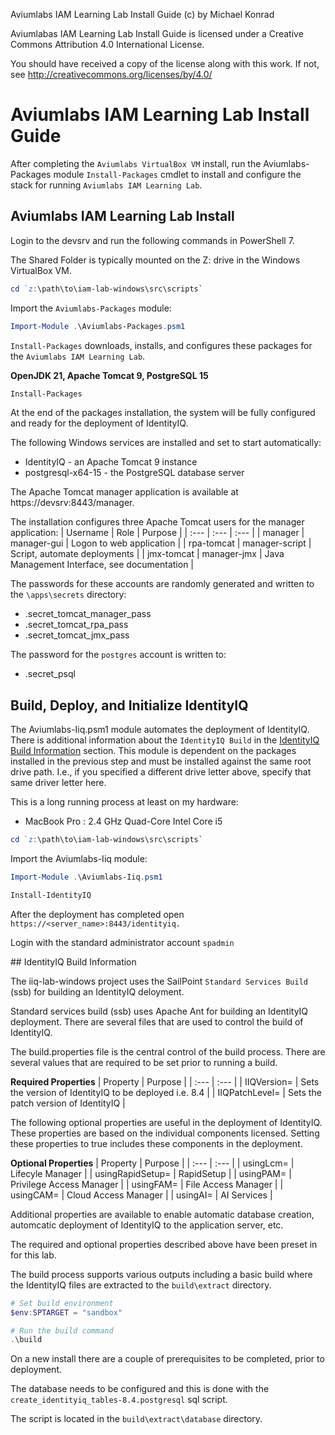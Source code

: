 Aviumlabs IAM Learning Lab Install Guide (c) by Michael Konrad

Aviumlabas IAM Learning Lab Install Guide is licensed under a
Creative Commons Attribution 4.0 International License.

You should have received a copy of the license along with this
work. If not, see <http://creativecommons.org/licenses/by/4.0/>


# Aviumlabs IAM Learning Lab Install Guide

After completing the `Aviumlabs VirtualBox VM` install, run the 
Aviumlabs-Packages module `Install-Packages` cmdlet to install and 
configure the stack for running `Aviumlabs IAM Learning Lab`.


## Aviumlabs IAM Learning Lab Install

Login to the devsrv and run the following commands in PowerShell 7.

The Shared Folder is typically mounted on the Z: drive in the Windows  
VirtualBox VM.  
 
```PowerShell
cd `z:\path\to\iam-lab-windows\src\scripts`
```

Import the `Aviumlabs-Packages` module:  
```PowerShell
Import-Module .\Aviumlabs-Packages.psm1
```

`Install-Packages` downloads, installs, and configures these packages 
for the `Aviumlabs IAM Learning Lab`.  

__OpenJDK 21, Apache Tomcat 9, PostgreSQL 15__ 

```PowerShell
Install-Packages
```

At the end of the packages installation, the system will be fully configured 
and ready for the deployment of IdentityIQ. 

The following Windows services are installed and set to start automatically:
* IdentityIQ - an Apache Tomcat 9 instance
* postgresql-x64-15 - the PostgreSQL database server

The Apache Tomcat manager application is available at 
https://devsrv:8443/manager.

The installation configures three Apache Tomcat users for the manager 
application:
| Username    | Role   | Purpose |
| :--- | :--- | :--- |
| manager | manager-gui | Logon to web application |
| rpa-tomcat | manager-script | Script, automate deployments |
| jmx-tomcat | manager-jmx | Java Management Interface, see documentation |

The passwords for these accounts are randomly generated and written to the 
`\apps\secrets` directory:
* .secret_tomcat_manager_pass
* .secret_tomcat_rpa_pass
* .secret_tomcat_jmx_pass

The password for the `postgres` account is written to:
* .secret_psql


## Build, Deploy, and Initialize IdentityIQ

The Aviumlabs-Iiq.psm1 module automates the deployment of IdentityIQ.  
There is additional information about the `IdentityIQ Build` in the 
[IdentityIQ Build Information](#iiq-build-info) section. This module is 
dependent on the packages installed in the previous step and must be 
installed against the same root drive path. I.e., if you specified a 
different drive letter above, specify that same driver letter here.

This is a long running process at least on my hardware:
* MacBook Pro : 2.4 GHz Quad-Core Intel Core i5

```PowerShell
cd `z:\path\to\iam-lab-windows\src\scripts`
```

Import the Aviumlabs-Iiq module:  
  
```PowerShell
Import-Module .\Aviumlabs-Iiq.psm1
```

```PowerShell
Install-IdentityIQ
```

After the deployment has completed open `https://<server_name>:8443/identityiq.`

Login with the standard administrator account `spadmin`



<a name="iiq-build-info" />
## IdentityIQ Build Information

The iiq-lab-windows project uses the SailPoint `Standard Services Build` (ssb) 
for building an IdentityIQ deloyment.

Standard services build (ssb) uses Apache Ant for building an IdentityIQ 
deployment. There are several files that are used to control the build of 
IdentityIQ.

The build.properties file is the central control of the build process. 
There are several values that are required to be set prior to running a 
build.

__Required Properties__
| Property | Purpose |
| :--- | :--- | 
| IIQVersion= | Sets the version of IdentityIQ to be deployed i.e. 8.4 |
| IIQPatchLevel= | Sets the patch version of IdentityIQ |

The following optional properties are useful in the deployment of IdentityIQ.
These properties are based on the individual components licensed. Setting these 
properties to true includes these components in the deployment. 

__Optional Properties__
| Property | Purpose |
| :--- | :--- |
| usingLcm= | Lifecyle Manager |
| usingRapidSetup= | RapidSetup |
| usingPAM= | Privilege Access Manager |
| usingFAM= | File Access Manager |
| usingCAM= | Cloud Access Manager |
| usingAI=  | AI Services |

Additional properties are available to enable automatic database creation, 
automcatic deployment of IdentityIQ to the application server, etc.

The required and optional properties described above have been preset in 
for this lab. 

The build process supports various outputs including a basic build where 
the IdentityIQ files are extracted to the `build\extract` directory.

```PowerShell
# Set build environment
$env:SPTARGET = "sandbox"

# Run the build command
.\build
```

On a new install there are a couple of prerequisites to be 
completed, prior to deployment.

The database needs to be configured and this is done with 
the `create_identityiq_tables-8.4.postgresql` sql script.

The script is located in the `build\extract\database` directory.
